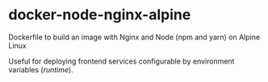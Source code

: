 # docker-node-nginx-alpine
Dockerfile to build an image with Nginx and Node (npm and yarn) on Alpine Linux

Useful for deploying frontend services configurable by environment variables (_runtime_).